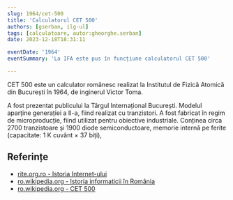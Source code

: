 ```yaml
---
slug: 1964/cet-500
title: 'Calculatorul CET 500'
authors: [gserban, ilg-ul]
tags: [calculatoare, autor:gheorghe.serban]
date: 2023-12-18T18:31:11

eventDate: '1964'
eventSummary: 'La IFA este pus în funcțiune calculatorul CET 500'

---
```


CET 500 este un calculator românesc realizat la Institutul de Fizică
Atomică din București în 1964, de inginerul Victor Toma.

<!-- truncate -->

A fost prezentat publicului la Târgul Internațional București.
Modelul aparține generației a II-a, fiind realizat cu tranzistori.
A fost fabricat în regim de microproducție, fiind utilizat pentru
obiective industriale. Conținea circa 2700 tranzistoare și 1900 diode
semiconductoare, memorie internă pe ferite (capacitate: 1 K cuvânt × 37 biți),

## Referințe

- [rite.org.ro - Istoria Internet-ului](https://rite.org.ro/istoria-internetului/)
- [ro.wikipedia.org - Istoria informaticii în România](https://ro.wikipedia.org/wiki/Istoria_informaticii_în_România)
- [ro.wikipedia.org - CET 500](https://ro.wikipedia.org/wiki/CET_500)
